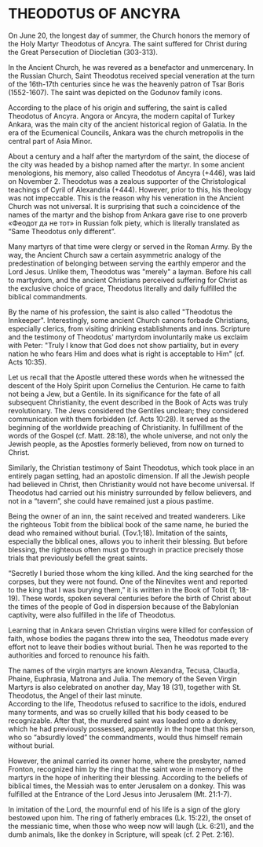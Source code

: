 # THEODOTUS OF ANCYRA

On June 20, the longest day of summer, the Church honors the memory of the Holy Martyr Theodotus of Ancyra. The saint suffered for Christ during the Great Persecution of Diocletian (303-313).

In the Ancient Church, he was revered as a benefactor and unmercenary. In the Russian Church, Saint Theodotus received special veneration at the turn of the 16th-17th centuries since he was the heavenly patron of Tsar Boris (1552-1607). The saint was depicted on the Godunov family icons.

According to the place of his origin and suffering, the saint is called Theodotus of Ancyra. Angora or Ancyra, the modern capital of Turkey Ankara, was the main city of the ancient historical region of Galatia. In the era of the Ecumenical Councils, Ankara was the church metropolis in the central part of Asia Minor.

About a century and a half after the martyrdom of the saint, the diocese of the city was headed by a bishop named after the martyr. In some ancient menologions, his memory, also called Theodotus of Ancyra (+446), was laid on November 2. Theodotus was a zealous supporter of the Christological teachings of Cyril of Alexandria (+444). However, prior to this, his theology was not impeccable. This is the reason why his veneration in the Ancient Church was not universal. It is surprising that such a coincidence of the names of the martyr and the bishop from Ankara gave rise to one proverb «Феодот да не тот» in Russian folk piety, which is literally translated as “Same Theodotus only different”.

Many martyrs of that time were clergy or served in the Roman Army. By the way, the Ancient Church saw a certain asymmetric analogy of the predestination of belonging between serving the earthly emperor and the Lord Jesus. Unlike them, Theodotus was "merely" a layman. Before his call to martyrdom, and the ancient Christians perceived suffering for Christ as the exclusive choice of grace, Theodotus literally and daily fulfilled the biblical commandments.

By the name of his profession, the saint is also called "Theodotus the Innkeeper". Interestingly, some ancient Church canons forbade Christians, especially clerics, from visiting drinking establishments and inns. Scripture and the testimony of Theodotus' martyrdom involuntarily make us exclaim with Peter: "Truly I know that God does not show partiality, but in every nation he who fears Him and does what is right is acceptable to Him" ​​(cf. Acts 10:35).

Let us recall that the Apostle uttered these words when he witnessed the descent of the Holy Spirit upon Cornelius the Centurion. He came to faith not being a Jew, but a Gentile. In its significance for the fate of all subsequent Christianity, the event described in the Book of Acts was truly revolutionary. The Jews considered the Gentiles unclean; they considered communication with them forbidden (cf. Acts 10:28). It served as the beginning of the worldwide preaching of Christianity. In fulfillment of the words of the Gospel (cf. Matt. 28:18), the whole universe, and not only the Jewish people, as the Apostles formerly believed, from now on turned to Christ.

Similarly, the Christian testimony of Saint Theodotus, which took place in an entirely pagan setting, had an apostolic dimension. If all the Jewish people had believed in Christ, then Christianity would not have become universal. If Theodotus had carried out his ministry surrounded by fellow believers, and not in a “tavern”, she could have remained just a pious pastime.

Being the owner of an inn, the saint received and treated wanderers. Like the righteous Tobit from the biblical book of the same name, he buried the dead who remained without burial. (Tov.1;18). Imitation of the saints, especially the biblical ones, allows you to inherit their blessing. But before blessing, the righteous often must go through in practice precisely those trials that previously befell the great saints.

“Secretly I buried those whom the king killed. And the king searched for the corpses, but they were not found. One of the Ninevites went and reported to the king that I was burying them,” it is written in the Book of Tobit (1; 18-19). These words, spoken several centuries before the birth of Christ about the times of the people of God in dispersion because of the Babylonian captivity, were also fulfilled in the life of Theodotus.

Learning that in Ankara seven Christian virgins were killed for confession of faith, whose bodies the pagans threw into the sea, Theodotus made every effort not to leave their bodies without burial. Then he was reported to the authorities and forced to renounce his faith.

The names of the virgin martyrs are known Alexandra, Teсusa, Claudia, Phaine, Euphrasia, Matrona and Julia. The memory of the Seven Virgin Martyrs is also celebrated on another day, May 18 (31), together with St. Theodotus, the Angel of their last minute.\
According to the life, Theodotus refused to sacrifice to the idols, endured many torments, and was so cruelly killed that his body ceased to be recognizable. After that, the murdered saint was loaded onto a donkey, which he had previously possessed, apparently in the hope that this person, who so “absurdly loved” the commandments, would thus himself remain without burial.

However, the animal carried its owner home, where the presbyter, named Fronton, recognized him by the ring that the saint wore in memory of the martyrs in the hope of inheriting their blessing. According to the beliefs of biblical times, the Messiah was to enter Jerusalem on a donkey. This was fulfilled at the Entrance of the Lord Jesus into Jerusalem (Mt. 21:1-7).

In imitation of the Lord, the mournful end of his life is a sign of the glory bestowed upon him. The ring of fatherly embraces (Lk. 15:22), the onset of the messianic time, when those who weep now will laugh (Lk. 6:21), and the dumb animals, like the donkey in Scripture, will speak (cf. 2 Pet. 2:16).
